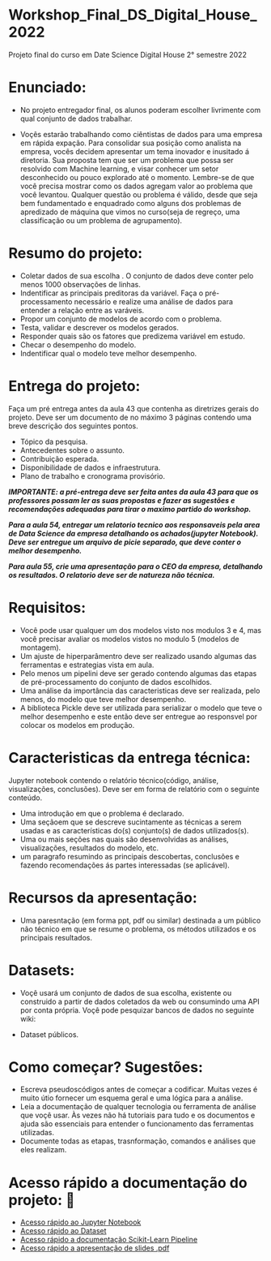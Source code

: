 # Workshop_Final_DS_Digital_House_2022
Projeto final do curso em Date Science Digital House 2° semestre 2022

# Enunciado:

- No projeto entregador final, os alunos poderam escolher livrimente com qual conjunto de dados trabalhar.



- Voçês estarão trabalhando como ciêntistas de dados para uma empresa em rápida expação. Para consolidar sua posição como analista na empresa, vocês decidem apresentar um tema inovador e inusitado á diretoria. Sua proposta tem que ser um problema que possa ser resolvido com Machine learning, e visar conhecer um setor desconhecido ou pouco explorado até o momento. Lembre-se de que você precisa mostrar como os dados agregam valor ao problema que você levantou. Qualquer questão ou problema é válido, desde que seja bem fundamentado e enquadrado como alguns dos problemas de apredizado de máquina que vimos no curso(seja de regreço, uma classificação ou um problema de agrupamento).

# Resumo do projeto:  

- Coletar dados de sua escolha . O conjunto de dados deve conter pelo menos 1000 observações de linhas.
- Indentificar as principais preditoras da variável. Faça o pré-processamento necessário e realize uma análise de dados para entender a relação  entre as varáveis.
- Propor um conjunto de modelos de acordo com o problema.
- Testa, validar e descrever os modelos gerados.
- Responder quais são os fatores que predizema variável em estudo.
- Checar o desempenho do modelo.
- Indentificar qual o modelo teve melhor desempenho.

# Entrega do projeto:

  Faça um pré entrega antes da aula 43 que contenha as diretrizes gerais do projeto. Deve ser um documento de no máximo 3 páginas contendo uma breve descrição dos seguintes pontos.
  - Tópico da pesquisa.
  - Antecedentes sobre o assunto.
  - Contribuição esperada.
  - Disponibilidade de dados e infraestrutura.
  - Plano de trabalho e cronograma provisório.
  
***IMPORTANTE: a pré-entrega deve ser feita antes da aula 43 para que os professores possam ler as suas propostas e fazer as sugestões e recomendações adequadas para tirar o maximo partido do workshop.***
 
***Para a aula 54, entregar um relatorio tecnico aos responsaveis pela area de Data Science da empresa detalhando os achados(jupyter Notebook). Deve ser entregue um arquivo de picie separado, que deve conter o melhor desempenho.***
 
***Para aula 55, crie uma apresentação para o CEO da empresa, detalhando os resultados. O relatorio deve ser de natureza não técnica.***

# Requisitos:

- Você pode usar qualquer um dos modelos visto nos modulos 3 e 4, mas você precisar avaliar os modelos vistos no modulo 5 (modelos de montagem).
- Um ajuste de hiperparâmentro deve ser realizado usando algumas das ferramentas e estrategias vista em aula.
- Pelo menos um pipelini deve ser gerado contendo algumas das etapas de pré-processamento do conjunto de dados escolhidos.
- Uma análise da importância das caracteristicas deve ser realizada, pelo menos, do modelo que teve melhor desempenho.
- A biblioteca Pickle deve ser utilizada para serializar o modelo que teve o melhor desempenho e este então deve ser entregue ao responsvel por colocar os modelos em produção.

# Caracteristicas da entrega técnica: 

Jupyter notebook contendo o relatório técnico(código, análise, visualizações, conclusões). Deve ser em forma de relatório com o seguinte conteúdo.

- Uma introdução em que o problema é declarado.
-  Uma seçãoem que se descreve sucintamente as técnicas a serem usadas e as características do(s) conjunto(s) de dados utilizados(s).
-  Uma ou mais seções nas quais são desenvolvidas as análises, visualizações, resultados do modelo, etc.
-  um paragrafo resumindo as principais descobertas, conclusões e fazendo recomendações ás partes interessadas (se aplicável).

# Recursos da apresentação:

- Uma paresntação (em forma ppt, pdf ou similar) destinada a um público não técnico em que se resume o problema, os métodos utilizados e os principais resultados.

# Datasets:

- Voçê usará um conjunto de dados de sua escolha, existente ou construido a partir de dados coletados da web ou consumindo uma API por conta própria. Voçê pode pesquizar bancos de dados no seguinte wiki:

- Dataset públicos.

# Como começar? Sugestões: 

- Escreva pseudoscódigos antes de começar a codificar. Muitas vezes é muito útio fornecer um esquema geral e uma lógica para a análise.
- Leia a documentação de qualquer tecnologia ou ferramenta de análise que voçê usar. Às vezes não há tutoriais para tudo e os documentos e ajuda são essenciais para entender o funcionamento das ferramentas utilizadas. 
- Documente todas as etapas, trasnformação, comandos e análises que eles realizam.

# Acesso rápido a documentação do projeto: :construction:
  
  - [Acesso rápido ao Jupyter Notebook](https://github.com/faustinothiagos/Workshop_Final_DS_Digital_House_2022/tree/main/Code)
  - [Acesso rápido ao Dataset](https://github.com/faustinothiagos/Workshop_Final_DS_Digital_House_2022/tree/main/DataSet)
  - [Acesso rápido a documentação Scikit-Learn Pipeline](https://scikit-learn.org/stable/modules/generated/sklearn.pipeline.Pipeline.html)
  - [Acesso rápido a apresentação de slides .pdf](https://www.canva.com/design/DAFOUeX8AkI/0ctGRaSjiAV3941FT6U2SQ/view?utm_content=DAFOUeX8AkI&utm_campaign=designshare&utm_medium=link2&utm_source=sharebutton)
